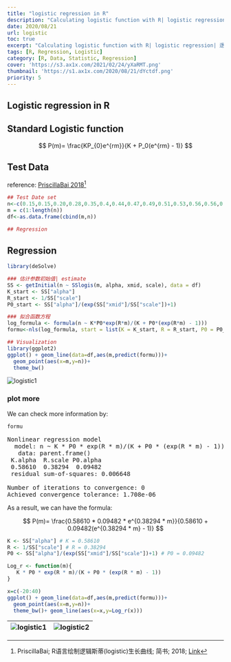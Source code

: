```yaml
---
title: "logistic regression in R"
description: "Calculating logistic function with R| logistic regression| 逻辑斯蒂曲线"
date: 2020/08/21
url: logistic
toc: true
excerpt: "Calculating logistic function with R| logistic regression| 逻辑斯蒂曲线"
tags: [R, Regression, Logistic]
category: [R, Data, Statistic, Regression]
cover: 'https://s3.ax1x.com/2021/02/24/yXaRMT.png'
thumbnail: 'https://s1.ax1x.com/2020/08/21/dYctdf.png'
priority: 5
---
```


## Logistic regression in R

## Standard Logistic function

$$
P(m)= \frac{KP_{0}e^{rm}}{K + P_0(e^{rm} - 1)}
$$

## Test Data

reference: [PriscillaBai 2018](https://www.jianshu.com/p/ed4167c8a5e9)[^1]

[^1]: PriscillaBai; R语言绘制逻辑斯蒂(logistic)生长曲线; 简书; 2018; [Link](https://www.jianshu.com/p/ed4167c8a5e9)
```r
## Test Date set
n<-c(0.15,0.15,0.20,0.28,0.35,0.4,0.44,0.47,0.49,0.51,0.53,0.56,0.56,0.57,0.6,0.58,0.6,0.61,0.6, 0.58,0.54, 0.58)
m = c(1:length(n))
df<-as.data.frame(cbind(m,n))

## Regression
```

## Regression

```r
library(deSolve)

### 估计参数初始值| estimate
SS <- getInitial(n ~ SSlogis(m, alpha, xmid, scale), data = df)
K_start <- SS["alpha"]
R_start <- 1/SS["scale"]
P0_start <- SS["alpha"]/(exp(SS["xmid"]/SS["scale"])+1)

### 拟合函数方程
log_formula <- formula(n ~ K*P0*exp(R*m)/(K + P0*(exp(R*m) - 1)))
formu<-nls(log_formula, start = list(K = K_start, R = R_start, P0 = P0_start))

## Visualization
library(ggplot2)
ggplot() + geom_line(data=df,aes(m,predict(formu)))+
  geom_point(aes(x=m,y=n))+
  theme_bw()
```

![logistic1](https://s1.ax1x.com/2020/08/21/dYctdf.png)


### plot more

We can check more information by:
```r
formu
```
<pre>
Nonlinear regression model
  model: n ~ K * P0 * exp(R * m)/(K + P0 * (exp(R * m) - 1))
   data: parent.frame()
 K.alpha  R.scale P0.alpha
 0.58610  0.38294  0.09482
 residual sum-of-squares: 0.006648

Number of iterations to convergence: 0
Achieved convergence tolerance: 1.708e-06
</pre>

As a result, we can have the formula:

$$
P(m)= \frac{0.58610 * 0.09482 * e^{0.38294 * m}}{0.58610 + 0.09482(e^{0.38294 * m} - 1)}
$$


```r
K <- SS["alpha"] # K = 0.58610
R <- 1/SS["scale"] # R = 0.38294
P0 <- SS["alpha"]/(exp(SS["xmid"]/SS["scale"])+1) # P0 = 0.09482

Log_r <- function(m){
   K * P0 * exp(R * m)/(K + P0 * (exp(R * m) - 1))
}

x=c(-20:40)
ggplot() + geom_line(data=df,aes(m,predict(formu)))+
  geom_point(aes(x=m,y=n))+
  theme_bw()+ geom_line(aes(x=x,y=Log_r(x)))
```

|![logistic1](https://s1.ax1x.com/2020/08/21/dYctdf.png)|![logistic2](https://s1.ax1x.com/2020/08/21/dYcYeP.png)|
|:-:|:-:|
